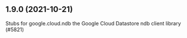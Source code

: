 ## 1.9.0 (2021-10-21)

Stubs for google.cloud.ndb the Google Cloud Datastore ndb client library (#5821)

